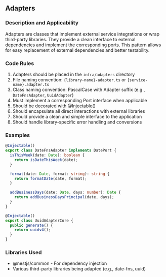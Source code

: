 ## Adapters

### Description and Applicability

Adapters are classes that implement external service integrations or wrap third-party libraries. They provide a clean interface to external dependencies and implement the corresponding ports. This pattern allows for easy replacement of external dependencies and better testability.

### Code Rules

1. Adapters should be placed in the `infra/adapters` directory
2. File naming convention: `{library-name}-adapter.ts` or `{service-name}.adapter.ts`
3. Class naming convention: PascalCase with Adapter suffix (e.g., `DateFnsAdapter`, `UuidAdapter`)
4. Must implement a corresponding Port interface when applicable
5. Should be decorated with @Injectable()
6. Should encapsulate all direct interactions with external libraries
7. Should provide a clean and simple interface to the application
8. Should handle library-specific error handling and conversions

### Examples

```typescript
@Injectable()
export class DateFnsAdapter implements DatePort {
  isThisWeek(date: Date): boolean {
    return isDateThisWeek(date);
  }

  format(date: Date, format: string): string {
    return formatDate(date, format);
  }

  addBusinessDays(date: Date, days: number): Date {
    return addBusinessDaysPrincipal(date, days);
  }
}

@Injectable()
export class UuidAdapterCore {
  public generate() {
    return uuidv4();
  }
}
```

### Libraries Used

- @nestjs/common - For dependency injection
- Various third-party libraries being adapted (e.g., date-fns, uuid)
